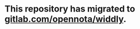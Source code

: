 # This repository has migrated to [gitlab.com/opennota/widdly](https://gitlab.com/opennota/widdly).

